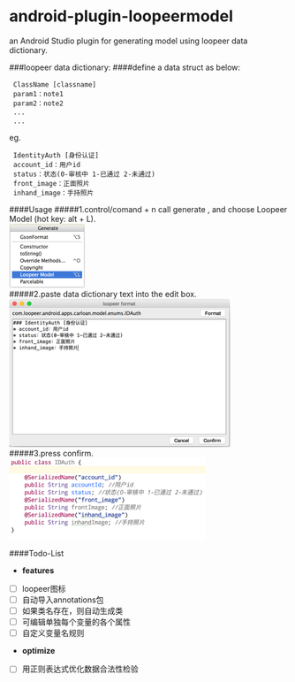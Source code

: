 # android-plugin-loopeermodel
an Android Studio plugin for generating model using loopeer data dictionary.

###loopeer data dictionary:
####define a data struct as below:
```
 ClassName [classname]
 param1：note1
 param2：note2
 ...
 ...
```
eg.

```
 IdentityAuth [身份认证]
 account_id：用户id
 status：状态(0-审核中 1-已通过 2-未通过)
 front_image：正面照片
 inhand_image：手持照片
```
####Usage
#####1.control/comand + n call generate , and choose Loopeer Model (hot key: alt + L).  
![](/screenshot/screen-shot-1.png)  
#####2.paste data dictionary text into the edit box.  
![](/screenshot/screen-shot-2.png)  
#####3.press confirm.  
![](/screenshot/screen-shot-3.png)  

####Todo-List
- **features**
- [ ] loopeer图标
- [ ] 自动导入annotations包
- [ ] 如果类名存在，则自动生成类
- [ ] 可编辑单独每个变量的各个属性
- [ ] 自定义变量名规则
- **optimize**
- [ ] 用正则表达式优化数据合法性检验
